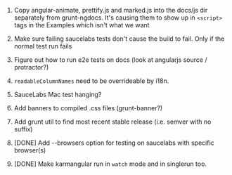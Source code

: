1. Copy angular-animate, prettify.js and marked.js into the docs/js dir separately from grunt-ngdocs. It's causing them to show up in `<script>` tags in the Examples which isn't what we want
1. Make sure failing saucelabs tests don't cause the build to fail. Only if the normal test run fails
1. Figure out how to run e2e tests on docs (look at angularjs source / protractor?)
1. `readableColumnNames` need to be overrideable by i18n.
1. SauceLabs Mac test hanging?
1. Add banners to compiled .css files (grunt-banner?)
1. Add grunt util to find most recent stable release (i.e. semver with no suffix)

1. [DONE] Add --browsers option for testing on saucelabs with specific browser(s)
1. [DONE] Make karmangular run in `watch` mode and in singlerun too.
